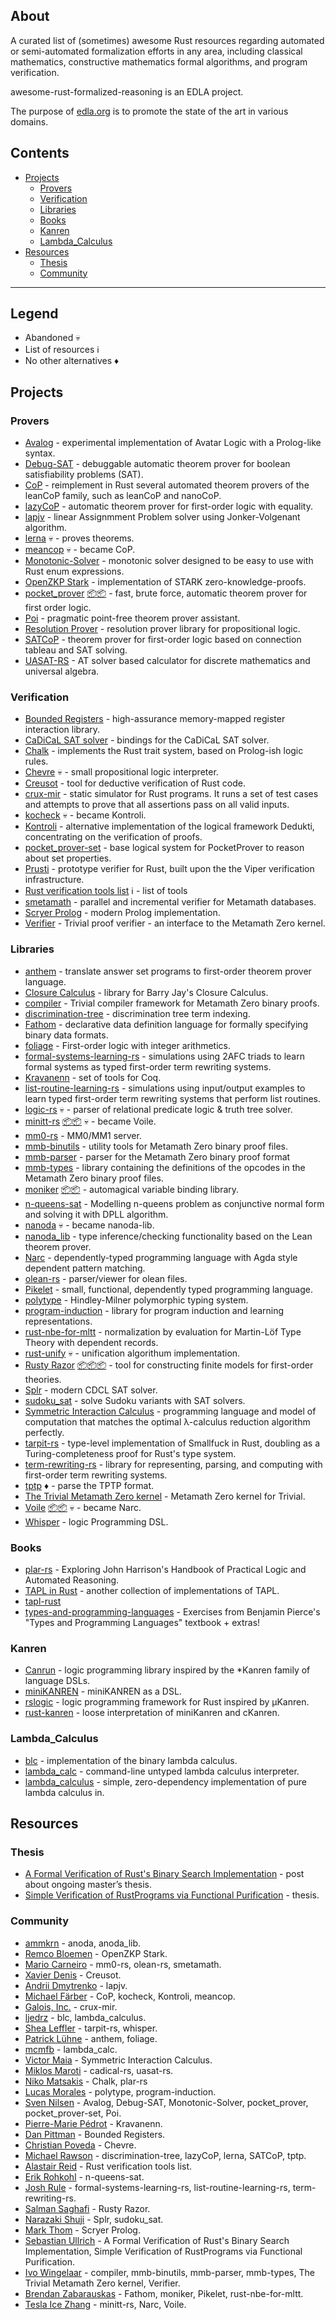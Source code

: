 ## About ##
A curated list of (sometimes) awesome Rust resources regarding automated or semi-automated formalization efforts in any area, including classical mathematics, constructive mathematics formal algorithms, and program verification.

awesome-rust-formalized-reasoning is an EDLA project.

The purpose of [edla.org](http://www.edla.org) is to promote the state of the art in various domains.


## Contents

- [Projects](#projects)
  - [Provers](#provers)
  - [Verification](#verification)
  - [Libraries](#libraries)
  - [Books](#books)
  - [Kanren](#kanren)
  - [Lambda_Calculus](lambda_calculus)
- [Resources](#resources)
  - [Thesis](#thesis)
  - [Community](#community)

---

## Legend

- Abandoned :skull:
- List of resources :information_source:
- No other alternatives :diamonds:

## Projects

### Provers

- [Avalog](https://crates.io/crates/avalog) - experimental implementation of Avatar Logic with a Prolog-like syntax.
- [Debug-SAT](https://crates.io/crates/debug_sat) - debuggable automatic theorem prover for boolean satisfiability problems (SAT).
- [CoP](https://crates.io/crates/cop) - reimplement in Rust several automated theorem provers of the leanCoP family, such as leanCoP and nanoCoP.
- [lazyCoP](https://github.com/MichaelRawson/lazycop) - automatic theorem prover for first-order logic with equality.
- [lapjv](https://crates.io/crates/lapjv) - linear Assignmment Problem solver using Jonker-Volgenant algorithm.
- [lerna](https://github.com/MichaelRawson/lerna) :skull: - proves theorems.
- [meancop](https://crates.io/crates/meancop) :skull: - became CoP.
- [Monotonic-Solver](https://crates.io/crates/monotonic_solver) - monotonic solver designed to be easy to use with Rust enum expressions.
- [OpenZKP Stark](https://crates.io/crates/zkp-stark) - implementation of STARK zero-knowledge-proofs.
- [pocket_prover](https://github.com/advancedresearch/pocket_prover) [:package:](https://crates.io/crates/pocket_prover)[:package:](https://crates.io/crates/pocket_prover-derive) - fast, brute force, automatic theorem prover for first order logic.
- [Poi](https://crates.io/crates/poi) - pragmatic point-free theorem prover assistant.
- [Resolution Prover](https://github.com/ExcaliburZero/resolution-prover) - resolution prover library for propositional logic.
- [SATCoP](https://github.com/MichaelRawson/satcop) - theorem prover for first-order logic based on connection tableau and SAT solving.
- [UASAT-RS](https://github.com/mmaroti/uasat-rs) - AT solver based calculator for discrete mathematics and universal algebra.

### Verification

- [Bounded Registers](https://crates.io/crates/bounded-registers) - high-assurance memory-mapped register interaction library.
- [CaDiCaL SAT solver](https://crates.io/crates/cadical) - bindings for the CaDiCaL SAT solver.
- [Chalk](https://github.com/rust-lang/chalk) - implements the Rust trait system, based on Prolog-ish logic rules.
- [Chevre](https://github.com/pvdrz/chevre) :skull: - small propositional logic interpreter.
- [Creusot](https://github.com/xldenis/creusot) - tool for deductive verification of Rust code.
- [crux-mir](https://github.com/GaloisInc/crucible/tree/master/crux-mir) - static simulator for Rust programs. It runs a set of test cases and attempts to prove that all assertions pass on all valid inputs.
- [kocheck](https://crates.io/crates/kocheck) :skull: -  became Kontroli.
- [Kontroli](https://crates.io/crates/kontroli) - alternative implementation of the logical framework Dedukti, concentrating on the verification of proofs.
- [pocket_prover-set](https://crates.io/crates/pocket_prover-set) - base logical system for PocketProver to reason about set properties.
- [Prusti](https://www.pm.inf.ethz.ch/research/prusti.html) - prototype verifier for Rust, built upon the the Viper verification infrastructure.
- [Rust verification tools list](https://alastairreid.github.io/rust-verification-tools/) :information_source: - list of tools
- [smetamath](https://crates.io/crates/smetamath) - parallel and incremental verifier for Metamath databases.
- [Scryer Prolog](https://crates.io/crates/scryer-prolog) - modern Prolog implementation.
- [Verifier](https://github.com/trivial-rs/verifier) - Trivial proof verifier - an interface to the Metamath Zero kernel.

### Libraries

- [anthem](https://github.com/potassco/anthem) - translate answer set programs to first-order theorem prover language.
- [Closure Calculus](https://crates.io/crates/closure_calculus) - library for Barry Jay's Closure Calculus.
- [compiler](https://github.com/trivial-rs/compiler) - Trivial compiler framework for Metamath Zero binary proofs.
- [discrimination-tree](https://crates.io/crates/discrimination-tree) - discrimination tree term indexing.
- [Fathom](https://crates.io/crates/fathom) - declarative data definition language for formally specifying binary data formats.
- [foliage](https://crates.io/crates/foliage) - First-order logic with integer arithmetics.
- [formal-systems-learning-rs](https://github.com/joshrule/formal-systems-learning-rs) - simulations using 2AFC triads to learn formal systems as typed first-order term rewriting systems.
- [Kravanenn](https://github.com/ppedrot/kravanenn) - set of tools for Coq.  
- [list-routine-learning-rs](https://github.com/joshrule/list-routine-learning-rs) - simulations using input/output examples to learn typed first-order term rewriting systems that perform list routines.
- [logic-rs](https://github.com/ixjf/logic-rs) :skull: - parser of relational predicate logic & truth tree solver.
- [minitt-rs](https://github.com/owo-lang/minitt-rs) [:package:](https://crates.io/crates/minitt)[:package:](https://crates.io/crates/minitt-util/) :skull: - became Voile.
- [mm0-rs](https://github.com/digama0/mm0/tree/master/mm0-rs) - MM0/MM1 server.
- [mmb-binutils](https://github.com/trivial-rs/mmb-binutils) - utility tools for Metamath Zero binary proof files.
- [mmb-parser](https://crates.io/crates/mmb-parser) - parser for the Metamath Zero binary proof format
- [mmb-types](https://crates.io/crates/mmb-types) - library containing the definitions of the opcodes in the Metamath Zero binary proof files.
- [moniker](https://github.com/brendanzab/moniker) [:package:](https://crates.io/crates/moniker)[:package:](https://crates.io/crates/moniker-derive) - automagical variable binding library. 
- [n-queens-sat](https://github.com/erohkohl/n-queens-sat) - Modelling n-queens problem as conjunctive normal form and solving it with DPLL algorithm.
- [nanoda](https://github.com/ammkrn/nanoda) :skull: - became nanoda-lib.
- [nanoda_lib](https://github.com/ammkrn/nanoda_lib) - type inference/checking functionality based on the Lean theorem prover.
- [Narc](https://crates.io/crates/nar) - dependently-typed programming language with Agda style dependent pattern matching.
- [olean-rs](https://github.com/digama0/olean-rs) - parser/viewer for olean files.
- [Pikelet](https://crates.io/crates/pikelet) - small, functional, dependently typed programming language.
- [polytype](https://crates.io/crates/polytype) - Hindley-Milner polymorphic typing system.
- [program-induction](https://crates.io/crates/programinduction) - library for program induction and learning representations.
- [rust-nbe-for-mltt](https://github.com/brendanzab/rust-nbe-for-mltt) - normalization by evaluation for Martin-Löf Type Theory with dependent records.
- [rust-unify](https://crates.io/crates/rust-unify) :skull: - unification algorithum implementation.
- [Rusty Razor](https://github.com/salmans/rusty-razor) [:package:](https://crates.io/crates/razor)[:package:](https://crates.io/crates/razor-fol)[:package:](https://crates.io/crates/razor-chase) - tool for constructing finite models for first-order theories.
- [Splr](https://crates.io/crates/splr) - modern CDCL SAT solver.
- [sudoku_sat](https://github.com/shnarazk/sudoku_sat) - solve Sudoku variants with SAT solvers.
- [Symmetric Interaction Calculus](https://github.com/maiavictor/symmetric-interaction-calculus) - programming language and model of computation that matches the optimal λ-calculus reduction algorithm perfectly.
- [tarpit-rs](https://github.com/sdleffler/tarpit-rs) - type-level implementation of Smallfuck in Rust, doubling as a Turing-completeness proof for Rust's type system.
- [term-rewriting-rs](https://crates.io/crates/term_rewriting) - library for representing, parsing, and computing with first-order term rewriting systems.
- [tptp](https://crates.io/crates/tptp) :diamonds: - parse the TPTP format.
- [The Trivial Metamath Zero kernel](https://crates.io/crates/trivial-kernel) - Metamath Zero kernel for Trivial.
- [Voile](https://github.com/owo-lang/voile-rs) [:package:](https://crates.io/crates/voile)[:package:](https://crates.io/crates/voile-util) :skull: - became Narc.
- [Whisper](https://github.com/sdleffler/whisper) - logic Programming DSL.

### Books

- [plar-rs](https://github.com/nikomatsakis/plar-rs) - Exploring John Harrison's Handbook of Practical Logic and Automated Reasoning.
- [TAPL in Rust](https://github.com/hayatoito/tapl-in-rust) - another collection of implementations of TAPL.
- [tapl-rust](https://github.com/ilya-klyuchnikov/tapl-rust)
- [types-and-programming-languages](https://github.com/lazear/types-and-programming-languages) - Exercises from Benjamin Pierce's "Types and Programming Languages" textbook + extras!

### Kanren

- [Canrun](https://crates.io/crates/canrun) - logic programming library inspired by the *Kanren family of language DSLs.
- [miniKANREN](https://crates.io/crates/mini-kanren) - miniKANREN as a DSL.
- [rslogic](https://crates.io/crates/rslogic) - logic programming framework for Rust inspired by µKanren.
- [rust-kanren](https://github.com/wartmanm/rust-kanren) - loose interpretation of miniKanren and cKanren.

### Lambda_Calculus

- [blc](https://crates.io/crates/blc) - implementation of the binary lambda calculus.
- [lambda_calc](https://crates.io/crates/lambda_calc) - command-line untyped lambda calculus interpreter.
- [lambda_calculus](https://crates.io/crates/lambda_calculus) - simple, zero-dependency implementation of pure lambda calculus in.


## Resources

### Thesis

- [A Formal Verification of Rust's Binary Search Implementation](https://kha.github.io/2016/07/22/formally-verifying-rusts-binary-search.html) - post about ongoing master’s thesis.
- [Simple Verification of RustPrograms via Functional Purification](https://pp.ipd.kit.edu/uploads/publikationen/ullrich16masterarbeit.pdf) - thesis.

### Community

- [ammkrn](https://twitter.com/ammkrn) - anoda, anoda_lib.
- [Remco Bloemen](https://2π.com) - OpenZKP Stark.
- [Mario Carneiro](https://www.cmu.edu/dietrich/philosophy/people/phd/mario-carneiro.html) - mm0-rs, olean-rs, smetamath.
- [Xavier Denis](https://www.lri.fr/membre_en.php?mb=2819) - Creusot.
- [Andrii Dmytrenko](https://uk.linkedin.com/in/andriidmytrenko) - lapjv.
- [Michael Färber](http://cl-informatik.uibk.ac.at/users/mfaerber) - CoP, kocheck, Kontroli, meancop.
- [Galois, Inc.](http://galois.com/) - crux-mir.
- [ljedrz](https://github.com/ljedrz) - blc, lambda_calculus.
- [Shea Leffler](http://loud.fyi) - tarpit-rs, whisper. 
- [Patrick Lühne](https://www.luehne.de) - anthem, foliage.
- [mcmfb](https://github.com/mcmfb) - lambda_calc.
- [Victor Maia](https://medium.com/@maiavictor) - Symmetric Interaction Calculus.
- [Miklos Maroti](https://www.math.u-szeged.hu/~mmaroti) - cadical-rs, uasat-rs. 
- [Niko Matsakis](http://smallcultfollowing.com/babysteps) - Chalk, plar-rs
- [Lucas Morales](https://lucasem.com) - polytype, program-induction.
- [Sven Nilsen](https://twitter.com/bvssvni) - Avalog, Debug-SAT, Monotonic-Solver, pocket_prover, pocket_prover-set, Poi.
- [Pierre-Marie Pédrot](https://www.pédrot.fr) - Kravanenn. 
- [Dan Pittman](https://dpitt.me) - Bounded Registers.
- [Christian Poveda](https://github.com/pvdrz) - Chevre.
- [Michael Rawson](http://rawsons.uk/michael) - discrimination-tree, lazyCoP, lerna, SATCoP, tptp.
- [Alastair Reid](https://alastairreid.github.io) - Rust verification tools list.
- [Erik Rohkohl](https://blogs.itemis.com/author/erik-rohkohl) - n-queens-sat.
- [Josh Rule](http://www.joshrule.com) - formal-systems-learning-rs, list-routine-learning-rs, term-rewriting-rs. 
- [Salman Saghafi](https://github.com/salmans) - Rusty Razor.
- [Narazaki Shuji](https://shnarazk.github.io) - Splr, sudoku_sat.
- [Mark Thom](https://github.com/mthom) - Scryer Prolog.
- [Sebastian Ullrich](https://twitter.com/derKha) - A Formal Verification of Rust's Binary Search Implementation, Simple Verification of RustPrograms via Functional Purification.
- [Ivo Wingelaar](https://github.com/IvoWingelaar) - compiler, mmb-binutils, mmb-parser, mmb-types, The Trivial Metamath Zero kernel, Verifier.
- [Brendan Zabarauskas]() - Fathom, moniker, Pikelet, rust-nbe-for-mltt. 
- [Tesla Ice Zhang](https://ice1000.org) - minitt-rs, Narc, Voile.